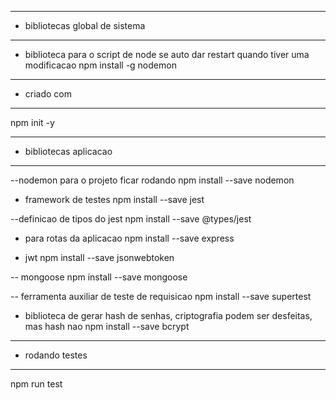 --- ---------------------------------------------------
- bibliotecas global de sistema
--- ---------------------------------------------------
- biblioteca para o script de node se auto dar restart quando tiver uma modificacao
 npm install -g nodemon 
  
  
--- ---------------------------------------------------
- criado com
--- ---------------------------------------------------
npm init -y


--- ---------------------------------------------------
- bibliotecas aplicacao
--- ---------------------------------------------------

--nodemon para o projeto ficar rodando 
npm install --save nodemon

- framework de testes
npm install --save jest

--definicao de tipos do jest
npm install --save @types/jest

- para rotas da aplicacao
npm install --save express

- jwt
npm install --save jsonwebtoken

-- mongoose
npm install --save mongoose

-- ferramenta auxiliar de teste de requisicao
npm install --save supertest

- biblioteca de gerar hash de senhas, criptografia podem ser desfeitas, mas hash nao
npm install --save bcrypt



--- ---------------------------------------------------
- rodando testes 
--- ---------------------------------------------------
npm run test